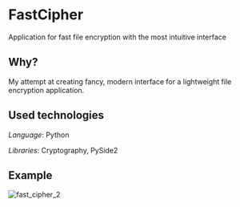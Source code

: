 # FastCipher
Application for fast file encryption with the most intuitive interface
## Why?
My attempt at creating fancy, modern interface for a lightweight file encryption application.
## Used technologies
*Language*: Python

*Libraries*: Cryptography, PySide2
## Example
![fast_cipher_2](https://user-images.githubusercontent.com/71232265/150681164-bf74d4f5-cd16-46f8-82d5-6ce71c88641a.gif)
